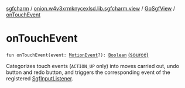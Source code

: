 [sgfcharm](../../index.md) / [onion.w4v3xrmknycexlsd.lib.sgfcharm.view](../index.md) / [GoSgfView](index.md) / [onTouchEvent](./on-touch-event.md)

# onTouchEvent

`fun onTouchEvent(event: `[`MotionEvent`](https://developer.android.com/reference/android/view/MotionEvent.html)`?): `[`Boolean`](https://kotlinlang.org/api/latest/jvm/stdlib/kotlin/-boolean/index.html) [(source)](https://github.com/w4v3/sgfcharm/tree/master/sgfcharm/src/main/java/onion/w4v3xrmknycexlsd/lib/sgfcharm/view/GoSgfView.kt#L541)

Categorizes touch events (`ACTION_UP` only) into moves carried out, undo button and redo button,
and triggers the corresponding event of the registered [SgfInputListener](../-sgf-input-listener/index.md).

